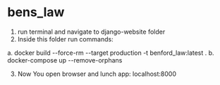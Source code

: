 # bens_law

1. run terminal and navigate to django-website folder
2. Inside this folder run commands:

  a. docker build --force-rm --target production -t benford_law:latest .
  b. docker-compose up --remove-orphans  

3. Now You open browser and lunch app: localhost:8000
